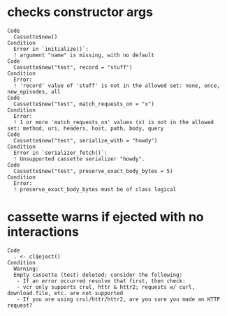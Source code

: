 # checks constructor args

    Code
      Cassette$new()
    Condition
      Error in `initialize()`:
      ! argument "name" is missing, with no default
    Code
      Cassette$new("test", record = "stuff")
    Condition
      Error:
      ! 'record' value of 'stuff' is not in the allowed set: none, once, new_episodes, all
    Code
      Cassette$new("test", match_requests_on = "x")
    Condition
      Error:
      ! 1 or more 'match_requests_on' values (x) is not in the allowed set: method, uri, headers, host, path, body, query
    Code
      Cassette$new("test", serialize_with = "howdy")
    Condition
      Error in `serializer_fetch()`:
      ! Unsupported cassette serializer "howdy".
    Code
      Cassette$new("test", preserve_exact_body_bytes = 5)
    Condition
      Error:
      ! preserve_exact_body_bytes must be of class logical

# cassette warns if ejected with no interactions

    Code
      . <- cl$eject()
    Condition
      Warning:
      Empty cassette (test) deleted; consider the following:
       - If an error occurred resolve that first, then check:
       - vcr only supports crul, httr & httr2; requests w/ curl, download.file, etc. are not supported
       - If you are using crul/httr/httr2, are you sure you made an HTTP request?

